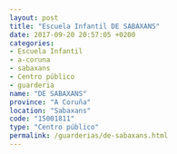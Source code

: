 ```yaml
---
layout: post
title: "Escuela Infantil DE SABAXANS"
date: 2017-09-20 20:57:05 +0200
categories:
- Escuela Infantil
- a-coruna
- sabaxans
- Centro público
- guarderia
name: "DE SABAXANS"
province: "A Coruña"
location: "Sabaxans"
code: "15001811"
type: "Centro público"
permalink: /guarderias/de-sabaxans.html
---
```

